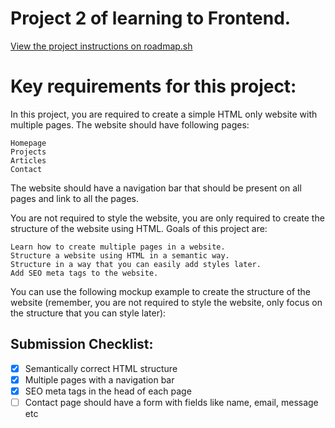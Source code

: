 # Project 2 of learning to Frontend.

[View the project instructions on roadmap.sh](https://roadmap.sh/projects/single-page-cv)

# Key requirements for this project:

In this project, you are required to create a simple HTML only website with multiple pages. The website should have following pages:

    Homepage
    Projects
    Articles
    Contact

The website should have a navigation bar that should be present on all pages and link to all the pages.

You are not required to style the website, you are only required to create the structure of the website using HTML. Goals of this project are:

    Learn how to create multiple pages in a website.
    Structure a website using HTML in a semantic way.
    Structure in a way that you can easily add styles later.
    Add SEO meta tags to the website.

You can use the following mockup example to create the structure of the website (remember, you are not required to style the website, only focus on the structure that you can style later):

## Submission Checklist:
- [x] Semantically correct HTML structure
- [x] Multiple pages with a navigation bar
- [X] SEO meta tags in the head of each page
- [ ] Contact page should have a form with fields like name, email, message etc

